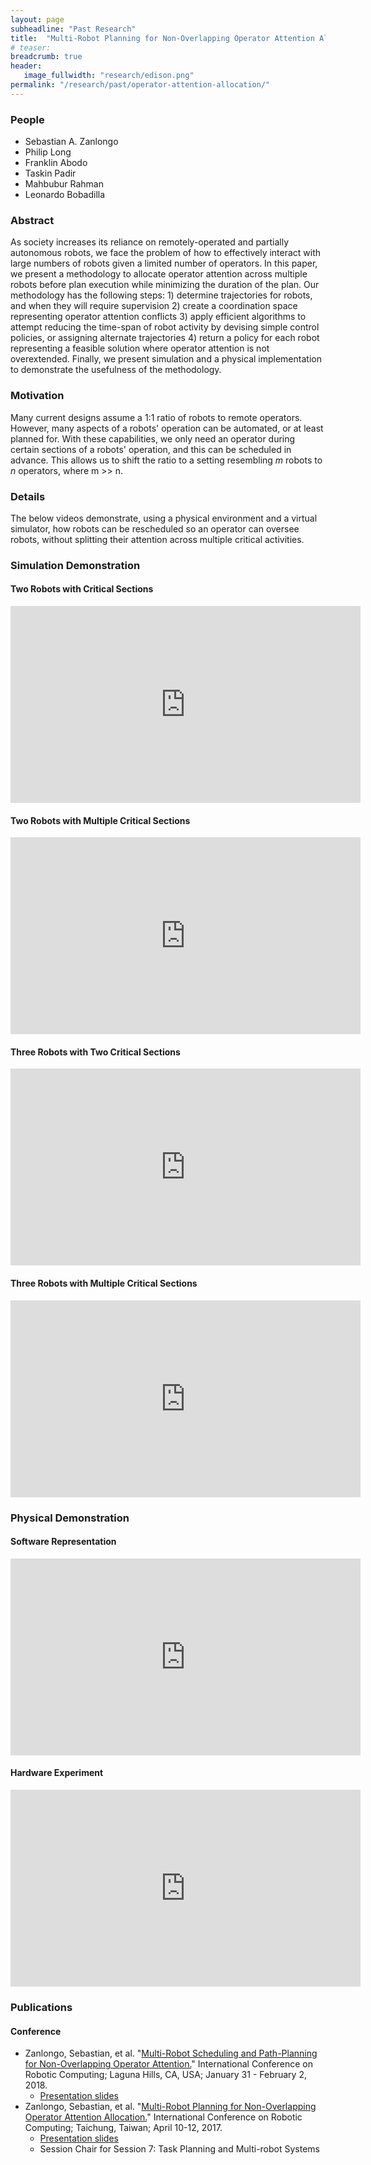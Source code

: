 ```yaml
---
layout: page
subheadline: "Past Research"
title:  "Multi-Robot Planning for Non-Overlapping Operator Attention Allocation"
# teaser:
breadcrumb: true
header:
   image_fullwidth: "research/edison.png"
permalink: "/research/past/operator-attention-allocation/"
---
```


### People
- Sebastian A. Zanlongo
- Philip Long
- Franklin Abodo
- Taskin Padir
- Mahbubur Rahman
- Leonardo Bobadilla

### Abstract
As society increases its reliance on remotely-operated and partially autonomous robots, we face the problem of how to effectively interact with large numbers of robots given a limited number of operators. In this paper, we present a methodology to allocate operator attention across multiple robots before plan execution while minimizing the duration of the plan. Our methodology has the following steps: 1) determine trajectories for robots, and when they will require supervision 2) create a coordination space representing operator attention conflicts 3) apply efficient algorithms to attempt reducing the time-span of robot activity by devising simple control policies, or assigning alternate trajectories 4) return a policy for each robot representing a feasible solution where operator attention is not overextended. Finally, we present simulation and a physical implementation to demonstrate the usefulness of the methodology.

### Motivation
Many current designs assume a 1:1 ratio of robots to remote operators. However, many aspects of a robots' operation can be automated, or at least planned for. With these capabilities, we only need an operator during certain sections of a robots' operation, and this can be scheduled in advance. This allows us to shift the ratio to a setting resembling $m$ robots to $n$ operators, where m >> n.

### Details
The below videos demonstrate, using a physical environment and a virtual simulator, how robots can be rescheduled so an operator can oversee robots, without splitting their attention across multiple critical activities.

### Simulation Demonstration

#### Two Robots with Critical Sections
<iframe width="560" height="315" src="https://www.youtube.com/embed/GBPwdvwb7w0" frameborder="0" allowfullscreen></iframe>

#### Two Robots with Multiple Critical Sections
<iframe width="560" height="315" src="https://www.youtube.com/embed/jfUDwTf57Bs" frameborder="0" allowfullscreen></iframe>

#### Three Robots with Two Critical Sections
<iframe width="560" height="315" src="https://www.youtube.com/embed/506dWPT00Ag" frameborder="0" allowfullscreen></iframe>

#### Three Robots with Multiple Critical Sections
<iframe width="560" height="315" src="https://www.youtube.com/embed/IgrjOQ0hKOU" frameborder="0" allowfullscreen></iframe>

### Physical Demonstration

#### Software Representation
<iframe width="560" height="315" src="https://www.youtube.com/embed/sjNepxbuajo" frameborder="0" allowfullscreen></iframe>

#### Hardware Experiment
<iframe width="560" height="315" src="https://www.youtube.com/embed/cG3xOQm0F4g" frameborder="0" allowfullscreen></iframe>

### Publications
#### Conference
- Zanlongo, Sebastian, et al. "[Multi-Robot Scheduling and Path-Planning for Non-Overlapping Operator Attention.](https://ieeexplore.ieee.org/document/8329885/)" International Conference on Robotic Computing; Laguna Hills, CA, USA; January 31 - February 2, 2018.
  - [Presentation slides](https://drive.google.com/file/d/1FtW-Otl2QYIrlXEzyTAEm38gmNUgdGFl/view?usp=sharing)
- Zanlongo, Sebastian, et al. "[Multi-Robot Planning for Non-Overlapping Operator Attention Allocation.](https://ieeexplore.ieee.org/abstract/document/7926524/)" International Conference on Robotic Computing; Taichung, Taiwan; April 10-12, 2017.
  - [Presentation slides](https://drive.google.com/file/d/0B7LrHOVVu2-DZkREQTNHaE85aU0/view?usp=sharing)
  - Session Chair for Session 7: Task Planning and Multi-robot Systems
